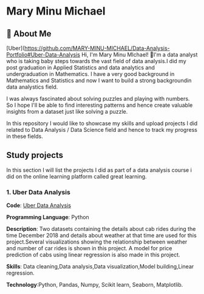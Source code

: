 
# Mary Minu Michael

## 🚀 About Me
[Uber](https://github.com/MARY-MINU-MICHAEL/Data-Analysis-Portfolio#Uber-Data-Analysis
Hi, I'm Mary Minu MIchael! 👋I'm a data analyst who is taking baby steps towards the vast field of data analysis.I did my post graduation in Applied Statistics and data analytics and undergraduation in Mathematics. I have a very good background in Mathematics and Statistics and now I want to build a strong backgroundin data analystics field.

I was always fascinated about solving puzzles and playing with numbers. So I hope I'll be able to find interesting patterns and hence create valuable insights from a dataset just like solving a puzzle.

In this repository I would like to showcase my skills and upload projects I did related to Data Analysis / Data Science field and hence to track my progress in these fields.

## Study projects
In this section I will list the projects I did as part of a data analysis course i did on the online learning platform called great learning.
  ### 1. Uber Data Analysis
  **Code**: [Uber Data Analysis](https://github.com/MARY-MINU-MICHAEL/Data-Analysis-Portfolio/blob/main/Uber_Data_Analysis.ipynb)

**Programming Language**: Python

  **Description**: Two datasets containing the details about cab rides during the time December 2018 and details about weather at that time are used for this project.Several visualizations showing the relationship between weather and number of car rides is shown in this project. A model for price prediction of cabs using linear regression is also made in this project.

  **Skills**: Data cleaning,Data analysis,Data visualization,Model building,Linear regression.

   **Technology**:Python, Pandas, Numpy, Scikit learn, Seaborn, Matplotlib.
   
   
   
   
   
   
   
   
   
   
   


